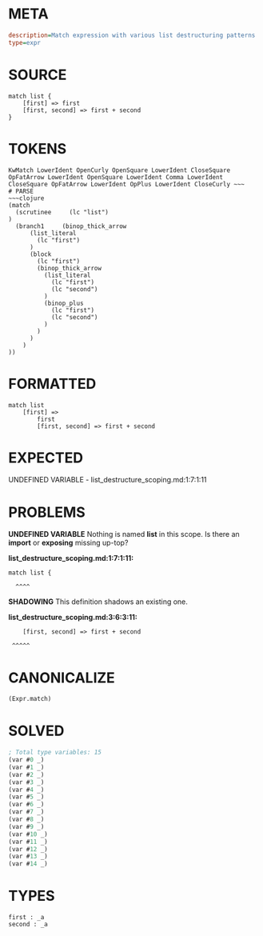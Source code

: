 # META
~~~ini
description=Match expression with various list destructuring patterns
type=expr
~~~
# SOURCE
~~~roc
match list {
    [first] => first
    [first, second] => first + second
}
~~~
# TOKENS
~~~text
KwMatch LowerIdent OpenCurly OpenSquare LowerIdent CloseSquare OpFatArrow LowerIdent OpenSquare LowerIdent Comma LowerIdent CloseSquare OpFatArrow LowerIdent OpPlus LowerIdent CloseCurly ~~~
# PARSE
~~~clojure
(match
  (scrutinee     (lc "list")
)
  (branch1     (binop_thick_arrow
      (list_literal
        (lc "first")
      )
      (block
        (lc "first")
        (binop_thick_arrow
          (list_literal
            (lc "first")
            (lc "second")
          )
          (binop_plus
            (lc "first")
            (lc "second")
          )
        )
      )
    )
))
~~~
# FORMATTED
~~~roc
match list
	[first] => 
		first
		[first, second] => first + second
~~~
# EXPECTED
UNDEFINED VARIABLE - list_destructure_scoping.md:1:7:1:11
# PROBLEMS
**UNDEFINED VARIABLE**
Nothing is named **list** in this scope.
Is there an **import** or **exposing** missing up-top?

**list_destructure_scoping.md:1:7:1:11:**
```roc
match list {
```
      ^^^^


**SHADOWING**
This definition shadows an existing one.

**list_destructure_scoping.md:3:6:3:11:**
```roc
    [first, second] => first + second
```
     ^^^^^


# CANONICALIZE
~~~clojure
(Expr.match)
~~~
# SOLVED
~~~clojure
; Total type variables: 15
(var #0 _)
(var #1 _)
(var #2 _)
(var #3 _)
(var #4 _)
(var #5 _)
(var #6 _)
(var #7 _)
(var #8 _)
(var #9 _)
(var #10 _)
(var #11 _)
(var #12 _)
(var #13 _)
(var #14 _)
~~~
# TYPES
~~~roc
first : _a
second : _a
~~~
